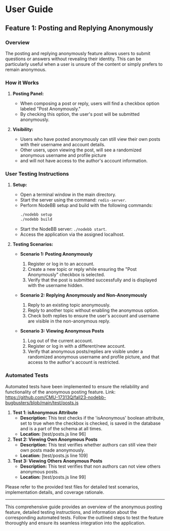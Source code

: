 # User Guide

## Feature 1: Posting and Replying Anonymously

### Overview
The posting and replying anonymously feature allows users to submit questions or answers without revealing their identity. This can be particularly useful when a user is unsure of the content or simply prefers to remain anonymous.

### How it Works
1. **Posting Panel:**
   - When composing a post or reply, users will find a checkbox option labeled "Post Anonymously."
   - By checking this option, the user's post will be submitted anonymously.

2. **Visibility:**
   - Users who have posted anonymously can still view their own posts with their username and account details.
   - Other users, upon viewing the post, will see a randomized anonymous username and profile picture
   - and will not have access to the author's account information.

### User Testing Instructions
1. **Setup:**
   - Open a terminal window in the main directory.
   - Start the server using the command: `redis-server`.
   - Perform NodeBB setup and build with the following commands:
     ```bash
     ./nodebb setup
     ./nodebb build
     ```
   - Start the NodeBB server: `./nodebb start`.
   - Access the application via the assigned localhost.

2. **Testing Scenarios:**
   - **Scenario 1: Posting Anonymously**
     1. Register or log in to an account.
     2. Create a new topic or reply while ensuring the "Post Anonymously" checkbox is selected.
     3. Verify that the post is submitted successfully and is displayed with the username hidden.

   - **Scenario 2: Replying Anonymously and Non-Anonymously**
     1. Reply to an existing topic anonymously.
     2. Reply to another topic without enabling the anonymous option.
     3. Check both replies to ensure the user's account and username are visible in the non-anonymous reply.

   - **Scenario 3: Viewing Anonymous Posts**
     1. Log out of the current account.
     2. Register or log in with a different/new account.
     3. Verify that anonymous posts/replies are visible under a randomized anonymous username and profile picture,            and that access to the author's account is restricted.

### Automated Tests
Automated tests have been implemented to ensure the reliability and functionality of the anonymous posting feature.
Link: https://github.com/CMU-17313Q/fall23-nodebb-bugbusters/blob/main/test/posts.js
1. **Test 1: isAnonymous Attribute**
   - **Description:** This test checks if the 'isAnonymous' boolean attribute, set to true when the checkbox is checked, is saved in the database and is a part of the schema at all times.
   - **Location:** [test/posts.js line 96]
2. **Test 2: Viewing Own Anonymous Posts**
   - **Description:** This test verifies whether authors can still view their own posts made anonymously.
   - **Location:** [test/posts.js line 109]
3. **Test 3: Viewing Others Anonymous Posts**
   - **Description:** This test verifies that non authors can not view others anonymous posts.
   - **Location:** [test/posts.js line 99]

Please refer to the provided test files for detailed test scenarios, implementation details, and coverage rationale.

---

This comprehensive guide provides an overview of the anonymous posting feature, detailed testing instructions, and information about the corresponding automated tests. Follow the outlined steps to test the feature thoroughly and ensure its seamless integration into the application.

